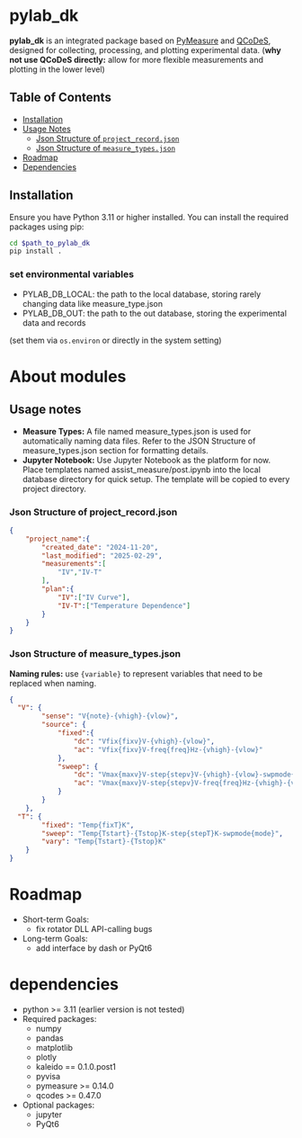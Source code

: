# pylab_dk

**pylab_dk** is an integrated package based on [PyMeasure](https://github.com/pymeasure/pymeasure) and [QCoDeS](https://github.com/microsoft/Qcodes),
designed for collecting, processing, and plotting experimental data.
(**why not use QCoDeS directly:** allow for more flexible measurements and plotting in the lower level)

## Table of Contents

- [Installation](#installation)
- [Usage Notes](#usage-notes)
    - [Json Structure of `project_record.json`](#json-structure-of-project_recordjson)
    - [Json Structure of `measure_types.json`](#json-structure-of-measure_typesjson)
- [Roadmap](#Roadmap)
- [Dependencies](#dependencies)

## Installation

Ensure you have Python 3.11 or higher installed. You can install the required packages using pip:
```bash
cd $path_to_pylab_dk
pip install .
```
### set environmental variables
- PYLAB_DB_LOCAL: the path to the local database, storing rarely changing data like measure_type.json
- PYLAB_DB_OUT: the path to the out database, storing the experimental data and records

(set them via `os.environ` or directly in the system setting)

# About modules

## Usage notes
- **Measure Types:** A file named measure_types.json is used for automatically naming data files. 
Refer to the JSON Structure of measure_types.json section for formatting details.
- **Jupyter Notebook:** Use Jupyter Notebook as the platform for now. Place templates named assist_measure/post.ipynb 
into the local database directory for quick setup. The template will be copied to every project directory.

### Json Structure of project_record.json
```json
{
    "project_name":{
        "created_date": "2024-11-20",
        "last_modified": "2025-02-29",
        "measurements":[
            "IV","IV-T"
        ],
        "plan":{
            "IV":["IV Curve"],
            "IV-T":["Temperature Dependence"]
        }
    }
}

```

### Json Structure of measure_types.json
**Naming rules:** use `{variable}` to represent variables that need to be replaced when naming.
```json
{        
  "V": {
        "sense": "V{note}-{vhigh}-{vlow}",
        "source": {
            "fixed":{
                "dc": "Vfix{fixv}V-{vhigh}-{vlow}",
                "ac": "Vfix{fixv}V-freq{freq}Hz-{vhigh}-{vlow}"
            },
            "sweep": {
                "dc": "Vmax{maxv}V-step{stepv}V-{vhigh}-{vlow}-swpmode{mode}",
                "ac": "Vmax{maxv}V-step{stepv}V-freq{freq}Hz-{vhigh}-{vlow}"
            }
        }
    },
  "T": {
        "fixed": "Temp{fixT}K",
        "sweep": "Temp{Tstart}-{Tstop}K-step{stepT}K-swpmode{mode}",
        "vary": "Temp{Tstart}-{Tstop}K"
    }
}
```

# Roadmap
- Short-term Goals:
  - fix rotator DLL API-calling bugs
- Long-term Goals:
  - add interface by dash or PyQt6

# dependencies
- python >= 3.11 (earlier version is not tested)
- Required packages:
  - numpy
  - pandas
  - matplotlib
  - plotly
  - kaleido == 0.1.0.post1
  - pyvisa
  - pymeasure >= 0.14.0
  - qcodes >= 0.47.0
- Optional packages:
  - jupyter
  - PyQt6

